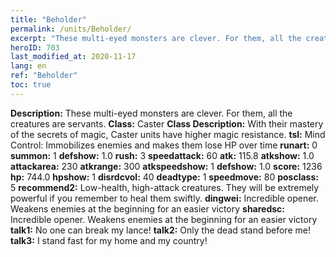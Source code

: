```yaml
---
title: "Beholder"
permalink: /units/Beholder/
excerpt: "These multi-eyed monsters are clever. For them, all the creatures are servants."
heroID: 703
last_modified_at: 2020-11-17
lang: en
ref: "Beholder"
toc: true
---
```

 **Description:** These multi-eyed monsters are clever. For them, all the creatures are servants.
 **Class:** Caster
 **Class Description:** With their mastery of the secrets of magic, Caster units have higher magic resistance.
 **tsl:** Mind Control: Immobilizes enemies and makes them lose HP over time
 **runart:** 0
 **summon:** 1
 **defshow:** 1.0
 **rush:** 3
 **speedattack:** 60
 **atk:** 115.8
 **atkshow:** 1.0
 **attackarea:** 230
 **atkrange:** 300
 **atkspeedshow:** 1
 **defshow:** 1.0
 **score:** 1236
 **hp:** 744.0
 **hpshow:** 1
 **disrdcvol:** 40
 **deadtype:** 1
 **speedmove:** 80
 **posclass:** 5
 **recommend2:** Low-health, high-attack creatures. They will be extremely powerful if you remember to heal them swiftly.
 **dingwei:** Incredible opener. Weakens enemies at the beginning for an easier victory
 **sharedsc:** Incredible opener. Weakens enemies at the beginning for an easier victory
 **talk1:** No one can break my lance!
 **talk2:** Only the dead stand before me!
 **talk3:** I stand fast for my home and my country!
